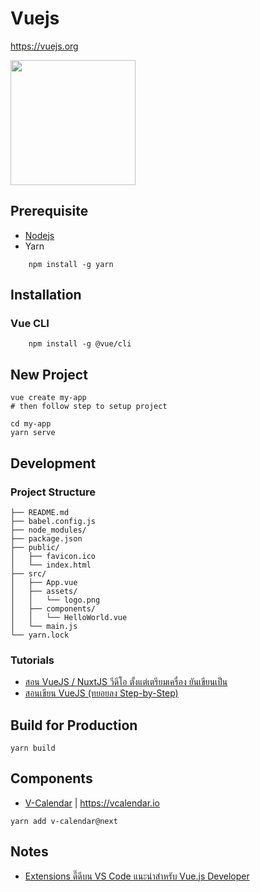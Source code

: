 # Vuejs

https://vuejs.org

<img src="https://vuejs.org/images/logo.png" width="200">

## Prerequisite

- [Nodejs](https://nodejs.org)
- Yarn

```
	npm install -g yarn
```

## Installation

### Vue CLI

```
	npm install -g @vue/cli
```

## New Project

```
vue create my-app
# then follow step to setup project

cd my-app
yarn serve
```
## Development

### Project Structure

```
├── README.md
├── babel.config.js
├── node_modules/
├── package.json
├── public/
│   ├── favicon.ico
│   └── index.html
├── src/
│   ├── App.vue
│   ├── assets/
│   │   └── logo.png
│   ├── components/
│   │   └── HelloWorld.vue
│   └── main.js
└── yarn.lock
```

### Tutorials

- [สอน VueJS / NuxtJS วีดีโอ ตั้งแต่เตรียมเครื่อง ยันเขียนเป็น](https://dev.to/sakko/vuejs-nuxtjs-571o)
- [สอนเขียน VueJS (ทยอยลง Step-by-Step)](https://www.youtube.com/playlist?list=PLjPfp4Ph3gBry3sJDNrbqor5ikjwGDJ_7)

## Build for Production

```
yarn build
```

## Components

- [V-Calendar](https://www.facebook.com/teerapuch/photos/a.216190628472861/2659323010826265/?type=3&theater) | https://vcalendar.io

```
yarn add v-calendar@next
```

## Notes

- [Extensions ดี๊ดีบน VS Code แนะนำสำหรับ Vue.js Developer](https://link.medium.com/hMwpwZtKU5)
